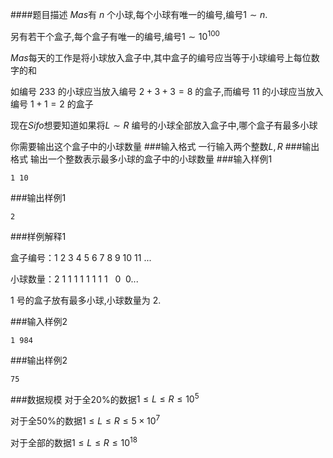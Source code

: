 ####题目描述
$Mas$有 $n$ 个小球,每个小球有唯一的编号,编号$1 \sim n$.

另有若干个盒子,每个盒子有唯一的编号,编号$1 \sim 10^{100}$

$Mas$每天的工作是将小球放入盒子中,其中盒子的编号应当等于小球编号上每位数字的和

如编号 $233$ 的小球应当放入编号 $2+3+3 = 8$ 的盒子,而编号 $11$ 的小球应当放入编号 $1 + 1 = 2$ 的盒子

现在$Sifo$想要知道如果将$L \sim R$ 编号的小球全部放入盒子中,哪个盒子有最多小球

你需要输出这个盒子中的小球数量
###输入格式
一行输入两个整数$L,R$
###输出格式
输出一个整数表示最多小球的盒子中的小球数量
###输入样例1
```
1 10
```
###输出样例1
```
2
```
###样例解释1

盒子编号：$1\ 2\ 3\ 4\ 5\ 6\ 7\ 8\ 9\ 10\ 11\ ...$

小球数量：$2\ 1\ 1\ 1\ 1\ 1\ 1\ 1\ 1\ \ \ 0\ \  0  ...$


$1$ 号的盒子放有最多小球,小球数量为 $2$.

###输入样例2
```
1 984
```
###输出样例2
```
75
```
###数据规模
对于全$20\%$的数据$1 \leq L \leq R \leq 10^5$

对于全$50\%$的数据$1 \leq L \leq R \leq 5 \times 10^7$

对于全部的数据$1 \leq L \leq R \leq 10^{18}$